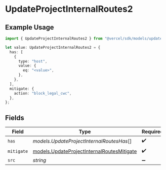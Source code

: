 # UpdateProjectInternalRoutes2

## Example Usage

```typescript
import { UpdateProjectInternalRoutes2 } from "@vercel/sdk/models/updateprojectop.js";

let value: UpdateProjectInternalRoutes2 = {
  has: [
    {
      type: "host",
      value: {
        eq: "<value>",
      },
    },
  ],
  mitigate: {
    action: "block_legal_cwc",
  },
};
```

## Fields

| Field                                                                                          | Type                                                                                           | Required                                                                                       | Description                                                                                    |
| ---------------------------------------------------------------------------------------------- | ---------------------------------------------------------------------------------------------- | ---------------------------------------------------------------------------------------------- | ---------------------------------------------------------------------------------------------- |
| `has`                                                                                          | *models.UpdateProjectInternalRoutesHas*[]                                                      | :heavy_check_mark:                                                                             | N/A                                                                                            |
| `mitigate`                                                                                     | [models.UpdateProjectInternalRoutesMitigate](../models/updateprojectinternalroutesmitigate.md) | :heavy_check_mark:                                                                             | N/A                                                                                            |
| `src`                                                                                          | *string*                                                                                       | :heavy_minus_sign:                                                                             | N/A                                                                                            |